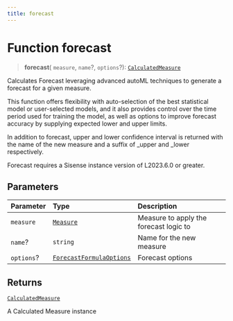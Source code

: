 ```yaml
---
title: forecast
---
```


# Function forecast

> **forecast**(
  `measure`,
  `name`?,
  `options`?): [`CalculatedMeasure`](../../../interfaces/interface.CalculatedMeasure.md)

Calculates Forecast leveraging advanced autoML techniques to generate
a forecast for a given measure.

This function offers flexibility with auto-selection of the best
statistical model or user-selected models, and it also provides control
over the time period used for training the model, as well as options to
improve forecast accuracy by supplying expected lower and upper limits.

In addition to forecast, upper and lower confidence interval is returned
with the name of the new measure and a suffix of _upper and _lower
respectively.

Forecast requires a Sisense instance version of L2023.6.0 or greater.

## Parameters

| Parameter | Type | Description |
| :------ | :------ | :------ |
| `measure` | [`Measure`](../../../interfaces/interface.Measure.md) | Measure to apply the forecast logic to |
| `name`? | `string` | Name for the new measure |
| `options`? | [`ForecastFormulaOptions`](../../../type-aliases/type-alias.ForecastFormulaOptions.md) | Forecast options |

## Returns

[`CalculatedMeasure`](../../../interfaces/interface.CalculatedMeasure.md)

A Calculated Measure instance
